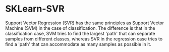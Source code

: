 # SKLearn-SVR

 Support Vector Regression (SVR) has the same principles as Support Vector Machine (SVM) in the case of classification. The difference is that in the classification case, SVM tries to find the largest 'path' that can separate samples from different classes, whereas SVR in the regression case tries to find a 'path' that can accommodate as many samples as possible in it.
